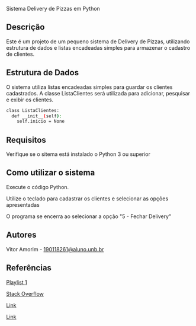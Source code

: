 Sistema Delivery de Pizzas em Python

## Descrição

Este é um projeto de um pequeno sistema de Delivery de Pizzas, utilizando estrutura de dados e listas encadeadas simples para armazenar o 
cadastro de clientes.

## Estrutura de Dados

O sistema utiliza listas encadeadas simples para guardar os clientes cadastrados. 
A classe ListaClientes será utilizada para adicionar, pesquisar e exibir os clientes.

```bash
class ListaClientes:
  def __init__(self):
    self.inicio = None
```

## Requisitos

Verifique se o sitema está instalado o Python 3 ou superior


## Como utilizar o sistema

Execute o código Python.

Utilize o teclado para cadastrar os clientes e selecionar as opções apresentadas

O programa se encerra ao selecionar a opção "5 - Fechar Delivery"

## Autores

Vitor Amorim - 190118261@aluno.unb.br

## Referências
[Playlist 1](https://www.youtube.com/playlist?list=PL5TJqBvpXQv5Bb71AE5Cd_kB5rNsfU4Cp)

[Stack Overflow](https://pt.stackoverflow.com/questions/480020/cadastro-infinito-de-cliente)

[Link](https://awari.com.br/lista-encadeada-em-python-aprenda-a-estrutura-de-dados-essencial-para-programacao/?utm_source=blog&utm_campaign=projeto+blog&utm_medium=Lista%20Encadeada%20em%20Python:%20Aprenda%20a%20Estrutura%20de%20Dados%20Essencial%20para%20Programa%C3%A7%C3%A3o)

[Link](https://pt.stackoverflow.com/questions/533924/como-preencher-uma-linkedlist-listas-encadeadas-no-python-atrav%C3%A9s-das-entradas)


